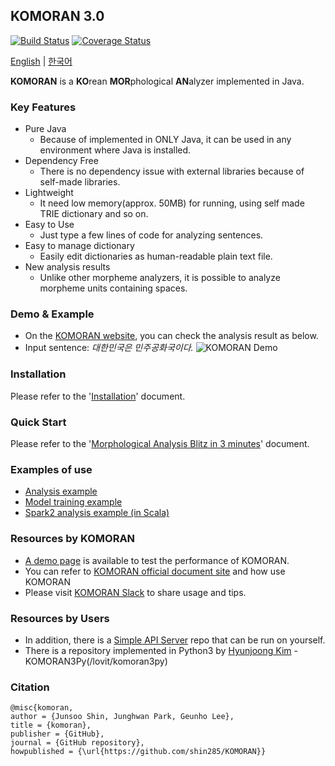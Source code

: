
## KOMORAN 3.0
[![Build Status](https://travis-ci.org/shin285/KOMORAN.svg?branch=master)](https://travis-ci.org/shin285/KOMORAN)
[![Coverage Status](https://coveralls.io/repos/github/shin285/KOMORAN/badge.svg?branch=master)](https://coveralls.io/github/shin285/KOMORAN?branch=master)

[English](README.md) | [한국어](README.ko.md)

**KOMORAN** is a **KO**rean **MOR**phological **AN**alyzer implemented in Java.

### Key Features

* Pure Java
  * Because of implemented in ONLY Java, it can be used in any environment where Java is installed.
* Dependency Free
  * There is no dependency issue with external libraries because of self-made libraries.
* Lightweight
  * It need low memory(approx. 50MB) for running, using self made TRIE dictionary and so on.
* Easy to Use
  * Just type a few lines of code for analyzing sentences.
* Easy to manage dictionary
  * Easily edit dictionaries as human-readable plain text file.
* New analysis results
  * Unlike other morpheme analyzers, it is possible to analyze morpheme units containing spaces.

### Demo & Example

* On the [KOMORAN website](http://www.shineware.co.kr/products/komoran/#demo?utm_source=komoran-kr&utm_medium=Referral&utm_campaign=github-demo), you can check the analysis result as below.
* Input sentence: *대한민국은 민주공화국이다.*
![KOMORAN Demo](https://docs.komoran.kr/_images/KOMORAN_Sample_01.png)

### Installation

Please refer to the '[Installation](https://docs.komoran.kr/firststep/installation.html?utm_source=komoran-repo&utm_medium=Referral&utm_campaign=github-demo)' document.

### Quick Start

Please refer to the '[Morphological Analysis Blitz in 3 minutes](https://docs.komoran.kr/firststep/tutorial.html?utm_source=komoran-repo&utm_medium=Referral&utm_campaign=github-demo)' document.

### Examples of use

* [Analysis example]((https://docs.komoran.kr/examples/analyze.html?utm_source=komoran-repo&utm_medium=Referral&utm_campaign=github-demo))
* [Model training example](https://docs.komoran.kr/examples/train-model.html?utm_source=komoran-repo&utm_medium=Referral&utm_campaign=github-demo)
* [Spark2 analysis example (in Scala)](https://docs.komoran.kr/examples/spark2-scala.html?utm_source=komoran-repo&utm_medium=Referral&utm_campaign=github-demo)

### Resources by KOMORAN

* [A demo page](https://www.shineware.co.kr/products/komoran/#demo?utm_source=komoran-kr&utm_medium=Referral&utm_campaign=github-demo) is available to test the performance of KOMORAN.
* You can refer to [KOMORAN official document site](https://docs.komoran.kr?utm_source=komoran-repo&utm_medium=Referral&utm_campaign=github-demo) and how use KOMORAN
* Please visit [KOMORAN Slack](https://komoran.slack.com/join/shared_invite/MTc3NTMzMDQ1NTY5LTE0OTM4MjE5MzktNDE3NmQ4NDNkNw) to share usage and tips.

### Resources by Users

* In addition, there is a [Simple API Server](/9bow/KOMORANRestAPIServer) repo that can be run on yourself.
* There is a repository implemented in Python3 by [Hyunjoong Kim](lovit) - KOMORAN3Py(/lovit/komoran3py)

### Citation

```
@misc{komoran,
author = {Junsoo Shin, Junghwan Park, Geunho Lee},
title = {komoran},
publisher = {GitHub},
journal = {GitHub repository},
howpublished = {\url{https://github.com/shin285/KOMORAN}}
```
